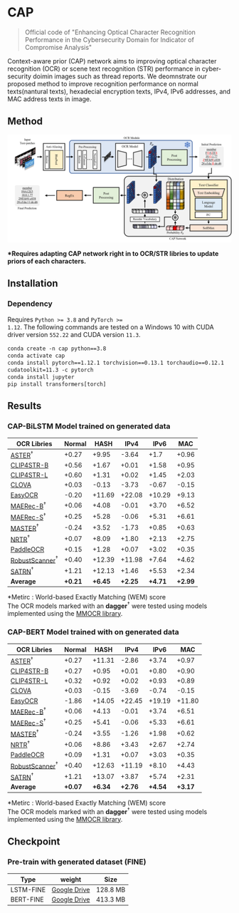 # CAP
> Official code of "Enhancing Optical Character Recognition Performance in the Cybersecurity Domain for Indicator of Compromise Analysis"  

Context-aware prior (CAP) network aims to improving optical character recognition (OCR) or scene text recognition (STR) performance in cyber-security doimin images such as thread reports. We deomnstrate our proposed method to improve recognition performance on normal texts(nantural texts), hexadecial encryption texts, IPv4, IPv6 addresses, and MAC address texts in image.

## Method
<img src="./CAP.png">

**\*Requires adapting CAP network right in to OCR/STR libries to update priors of each characters.**

## Installation
### Dependency
Requires <code>Python >= 3.8</code> and <code>PyTorch >= 1.12</code>. The following commands are tested on a Windows 10 with CUDA driver version <code>552.22</code> and CUDA version <code>11.3</code>.  

```
conda create -n cap python==3.8
conda activate cap
conda install pytorch==1.12.1 torchvision==0.13.1 torchaudio==0.12.1 cudatoolkit=11.3 -c pytorch
conda install jupyter
pip install transformers[torch]
```

## Results
<h3>CAP-BiLSTM Model trained on generated data</h3>  

OCR Libries | Normal | HASH | IPv4 | IPv6 | MAC 
---- | ---- | ---- | ---- | ---- | ----
[ASTER](https://github.com/open-mmlab/mmocr/blob/dev-1.x/configs/textrecog/aster/README.md)$^\dagger$ | +0.27 | +9.95 | -3.64 | +1.7 | +0.96 
[CLIP4STR-B](https://github.com/VamosC/CLIP4STR) | +0.56 | +1.67 | +0.01 | +1.58 | +0.95
[CLIP4STR-L](https://github.com/VamosC/CLIP4STR) | +0.60 | +1.31 | +0.02 | +1.45 | +2.03
[CLOVA](https://github.com/clovaai/deep-text-recognition-benchmark) | +0.03 | -0.13 | -3.73 | -0.67 | -0.15
[EasyOCR](https://github.com/JaidedAI/EasyOCR) | -0.20 | +11.69 | +22.08 | +10.29 | +9.13
[MAERec-B](https://github.com/open-mmlab/mmocr/blob/dev-1.x/configs/textrecog/maerec/README.md)$^\dagger$ | +0.06 | +4.08 | -0.01 | +3.70 | +6.52
[MAERec-S](https://github.com/open-mmlab/mmocr/blob/dev-1.x/configs/textrecog/maerec/README.md)$^\dagger$ | +0.25 | +5.28 | -0.06 | +5.31 | +6.61
[MASTER](https://github.com/open-mmlab/mmocr/blob/dev-1.x/configs/textrecog/master/README.md)$^\dagger$ | -0.24 | +3.52 | -1.73 | +0.85 | +0.63
[NRTR](https://github.com/open-mmlab/mmocr/blob/dev-1.x/configs/textrecog/nrtr/README.md)$^\dagger$ | +0.07 | +8.09 | +1.80 | +2.13 | +2.75
[PaddleOCR](https://github.com/PaddlePaddle/PaddleOCR) | +0.15 | +1.28 | +0.07 | +3.02 | +0.35
[RobustScanner](https://github.com/open-mmlab/mmocr/blob/dev-1.x/configs/textrecog/robust_scanner/README.md)$^\dagger$ | +0.40 | +12.39 | +11.98 | +7.64 | +4.62
[SATRN](https://github.com/open-mmlab/mmocr/blob/dev-1.x/configs/textrecog/satrn/README.md)$^\dagger$ | +1.21 | +12.13 | +1.46 | +5.53 | +2.34
**Average** | **+0.21** | **+6.45** | **+2.25** | **+4.71** | **+2.99**

*Metirc : World-based Exactly Matching (WEM) score  
The OCR models marked with an **dagger**$^\dagger$ were tested using models implemented using the [MMOCR library](https://github.com/open-mmlab/mmocr).

<h3>CAP-BERT Model trained with on generated data</h3>  

OCR Libries | Normal | HASH | IPv4 | IPv6 | MAC 
---- | ---- | ---- | ---- | ---- | ----
[ASTER](https://github.com/open-mmlab/mmocr/blob/dev-1.x/configs/textrecog/aster/README.md)$^\dagger$ | +0.27 | +11.31 | -2.86 | +3.74 | +0.97
[CLIP4STR-B](https://github.com/VamosC/CLIP4STR) | +0.27 | +0.95 | +0.01 | +0.80 | +0.90
[CLIP4STR-L](https://github.com/VamosC/CLIP4STR) | +0.32 | +0.92 | +0.02 | +0.93 | +0.89
[CLOVA](https://github.com/clovaai/deep-text-recognition-benchmark) | +0.03 | -0.15 | -3.69 | -0.74 | -0.15
[EasyOCR](https://github.com/JaidedAI/EasyOCR) | -1.86 | +14.05 | +22.45 | +19.19 | +11.80
[MAERec-B](https://github.com/open-mmlab/mmocr/blob/dev-1.x/configs/textrecog/maerec/README.md)$^\dagger$ | +0.06 | +4.13 | -0.01 | +3.74 | +6.51
[MAERec-S](https://github.com/open-mmlab/mmocr/blob/dev-1.x/configs/textrecog/maerec/README.md)$^\dagger$ | +0.25 | +5.41 | -0.06 | +5.33 | +6.61
[MASTER](https://github.com/open-mmlab/mmocr/blob/dev-1.x/configs/textrecog/master/README.md)$^\dagger$ | -0.24 | +3.55 | -1.26 | +1.98 | +0.62
[NRTR](https://github.com/open-mmlab/mmocr/blob/dev-1.x/configs/textrecog/nrtr/README.md)$^\dagger$ | +0.06 | +8.86 | +3.43 | +2.67 | +2.74
[PaddleOCR](https://github.com/PaddlePaddle/PaddleOCR) | +0.09 | +1.31 | +0.07 | +3.03 | +0.35
[RobustScanner](https://github.com/open-mmlab/mmocr/blob/dev-1.x/configs/textrecog/robust_scanner/README.md)$^\dagger$ | +0.40 | +12.63 | +11.19 | +8.10 | +4.43
[SATRN](https://github.com/open-mmlab/mmocr/blob/dev-1.x/configs/textrecog/satrn/README.md)$^\dagger$ | +1.21 | +13.07 | +3.87 | +5.74 | +2.31
**Average** | **+0.07** | **+6.34** | **+2.76** | **+4.54** | **+3.17**

*Metirc : World-based Exactly Matching (WEM) score  
The OCR models marked with an **dagger**$^\dagger$ were tested using models implemented using the [MMOCR library](https://github.com/open-mmlab/mmocr).


## Checkpoint

### Pre-train with generated dataset (FINE)
Type | weight  | Size  
---- | ----  | ----  
LSTM-FINE | [Google Drive](https://drive.google.com/file/d/1IbgX0RjBreElrJBir3It_PsJxrBaVVXC/view?usp=sharing) | 128.8 MB
BERT-FINE | [Google Drive](https://drive.google.com/file/d/1beu9bkcLji_5eCMNYoRNaM_xuEHo-o00/view?usp=sharing) | 413.3 MB